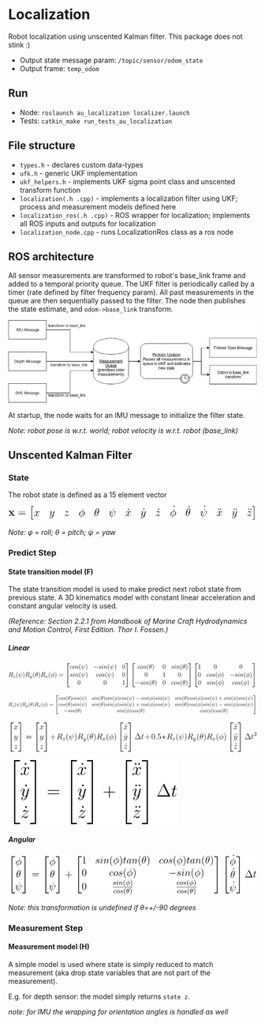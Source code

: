 # Localization
Robot localization using unscented Kalman filter. This package does not stink :)

* Output state message param: `/topic/sensor/odom_state `
* Output frame: `temp_odom`

## Run
* Node: `roslaunch au_localization localizer.launch`
* Tests: `catkin_make run_tests_au_localization`

## File structure
* `types.h` - declares custom data-types
* `ufk.h` - generic UKF implementation
* `ukf_helpers.h` - implements UKF sigma point class and unscented transform function
* `localization(.h .cpp)` - implements a localization filter using UKF; process and measurement models defined here
* `localization_ros(.h .cpp)` - ROS wrapper for localization; implements all ROS inputs and outputs for localization
* `localization_node.cpp` - runs LocalizationRos class as a ros node

## ROS architecture
All sensor measurements are transformed to robot's base_link frame and added to a temporal 
priority queue. 
The UKF filter is periodically called by a timer (rate defined by filter frequency param). All 
past measurements in the queue are then sequentially passed to the filter. The node then 
publishes the state estimate, and `odom->base_link` transform.
 
![ros_architecture]

At startup, the node waits for an IMU message to initialize the filter state.

_Note: robot pose is w.r.t. world; robot velocity is w.r.t. robot (base_link)_


## Unscented Kalman Filter

### State
The robot state is defined as a 15 element vector

![state]

_Note: φ = roll; θ = pitch; ψ = yaw_

### Predict Step

#### State transition model (F)
The state transition model is used to make predict next robot state from previous state.
A 3D kinematics model with constant linear acceleration and constant angular velocity is used.

_(Reference: Section 2.2.1 from Handbook of Marine Craft Hydrodynamics and Motion Control, First Edition. Thor I. Fossen.)_

##### Linear

![rotation_1]

![rotation_2]

![predict_position]

![predict_velocity]

##### Angular

![predict_orientation]

_Note: this transformation is undefined if θ=+/-90 degrees_

[//]: # (Image References)

[ros_architecture]: ./docs/ros_arch.png "ROS Architecture"
[state]: ./docs/state.svg "\textbf{x}=\begin{bmatrix}x&y&z&\phi&\theta&\psi&\dot{x}&\dot{y}&\dot{z}&\dot{\phi}&\dot{\theta}&\dot{\psi}&\ddot{x}&\ddot{y}&\ddot{z}\end{bmatrix}"
[rotation_1]: ./docs/rotation_1.svg "R_z(\psi)R_y(\theta)R_x(\phi)s=\begin{bmatrix}cos(\psi)&-sin(\psi)&0\\sin(\psi)&cos(\psi)&0\\0&0&1\end{bmatrix}\begin{bmatrix}cos(\theta)&0&sin(\theta)\\0&1&0\\-sin(\theta)&0&cos(\theta)\end{bmatrix}\begin{bmatrix}1&0&0\\0&cos(\phi)&-sin(\phi)\\0&sin(\phi)&cos(\phi)\end{bmatrix}"
[rotation_2]: ./docs/rotation_2.svg "R_z(\psi)R_y(\theta)R_x(\phi)=\begin{bmatrix}cos(\theta)cos(\psi)&sin(\theta)sin(\phi)cos(\psi)-cos(\phi)sin(\psi)&sin(\theta)cos(\phi)cos(\psi)+sin(\phi)sin(\psi) \\cos(\theta)sin(\psi)&sin(\theta)sin(\phi)sin(\psi)+cos(\phi)cos(\psi)&sin(\theta)cos(\phi)sin(\psi)-sin(\phi)cos(\psi)\\-sin(\theta)&sin(\phi)cos(\theta)&cos(\phi)cos(\theta)\end{bmatrix}"
[predict_position]: ./docs/predict_position.svg "\begin{bmatrix}x\\y\\z\end{bmatrix}= \begin{bmatrix}x\\y\\z\end{bmatrix} + R_z(\psi)R_y(\theta)R_x(\phi)\begin{bmatrix}\dot{x}\\\dot{y}\\\dot{z}\end{bmatrix}\Delta{t}+0.5* R_z(\psi)R_y(\theta)R_x(\phi)\begin{bmatrix}\ddot{x}\\\ddot{y}\\\ddot{z}\end{bmatrix}\Delta{t}^2"
[predict_orientation]: ./docs/predict_orientation.svg "\begin{bmatrix}\phi\\\theta\\\psi\end{bmatrix}=\begin{bmatrix}\phi\\\theta\\\psi\end{bmatrix} + \begin{bmatrix}1&sin(\phi)tan(\theta)&cos(\phi)tan(\theta)\\0&cos(\phi)&-sin(\phi)\\0&\frac{sin(\phi)}{cos(\theta)}&\frac{cos(\phi)}{cos(\theta)}\end{bmatrix}\begin{bmatrix}\dot{\phi}\\\dot{\theta}\\\dot{\psi}\end{bmatrix}\Delta{t}"
[predict_velocity]: ./docs/predict_velocity.svg "\begin{bmatrix}\dot{x}\\\dot{y}\\\dot{z}\end{bmatrix}=\begin{bmatrix}\dot{x}\\\dot{y}\\\dot{z}\end{bmatrix} + \begin{bmatrix}\ddot{x}\\\ddot{y}\\\ddot{z}\end{bmatrix}\Delta{t}"

### Measurement Step

#### Measurement model (H)

A simple model is used where state is simply reduced to match measurement (aka drop state variables that 
are not part of the measurement). 

E.g. for depth sensor: the model simply returns `state z`. 

_note: for IMU the wrapping for orientation angles is handled as well_
